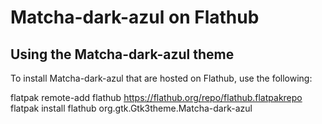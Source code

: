 # Matcha-dark-azul on Flathub

Using the Matcha-dark-azul theme
----------------------------

To install Matcha-dark-azul that are hosted on Flathub, use the following:

flatpak remote-add flathub https://flathub.org/repo/flathub.flatpakrepo
flatpak install flathub org.gtk.Gtk3theme.Matcha-dark-azul
